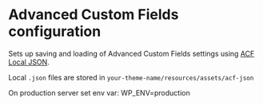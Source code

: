 # Advanced Custom Fields configuration

Sets up saving and loading of Advanced Custom Fields settings using [ACF Local JSON](https://www.advancedcustomfields.com/resources/local-json/).

Local `.json` files are stored in `your-theme-name/resources/assets/acf-json`

On production server set env var: WP_ENV=production
